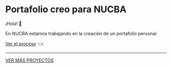 # Portafolio creo para NUCBA

¡Hola! :wave:

En NUCBA estamos trabajando en la creación de un portafolio personal.

[Ver el proceso](https://portfolio-nucba.netlify.app/) :point_left:

***

[VER MÁS PROYECTOS](https://github.com/lautaronahuelc?tab=repositories)